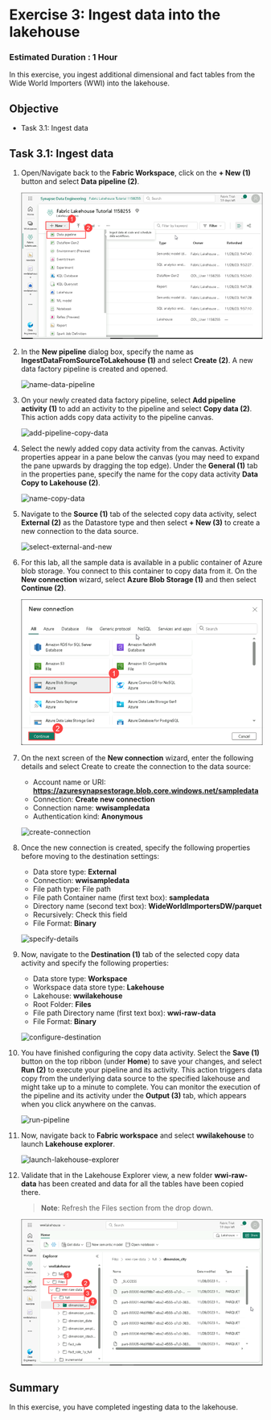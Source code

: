 # Exercise 3: Ingest data into the lakehouse

### Estimated Duration : 1 Hour

In this exercise, you ingest additional dimensional and fact tables from the Wide World Importers (WWI) into the lakehouse.

## Objective

- Task 3.1: Ingest data

## Task 3.1: Ingest data

1. Open/Navigate back to the **Fabric Workspace**, click on the **+ New (1)** button and select **Data pipeline (2)**.

   ![new-data-pipeline](../media/Fabric10.png)

2. In the **New pipeline** dialog box, specify the name as **IngestDataFromSourceToLakehouse (1)** and select **Create (2)**. A new data factory pipeline is created and opened.

   ![name-data-pipeline](https://github.com/CloudLabsAI-Azure/MIDP-Lab-With-Microsoft-Fabric/blob/dev/media/10/02.png?raw=true)

3. On your newly created data factory pipeline, select **Add pipeline activity (1)** to add an activity to the pipeline and select **Copy data (2)**. This action adds copy data activity to the pipeline canvas.

   ![add-pipeline-copy-data](https://github.com/CloudLabsAI-Azure/MIDP-Lab-With-Microsoft-Fabric/blob/dev/media/10/03.png?raw=true)

4. Select the newly added copy data activity from the canvas. Activity properties appear in a pane below the canvas (you may need to expand the pane upwards by dragging the top edge). Under the **General (1)** tab in the properties pane, specify the name for the copy data activity **Data Copy to Lakehouse (2)**.

   ![name-copy-data](https://github.com/CloudLabsAI-Azure/MIDP-Lab-With-Microsoft-Fabric/blob/dev/media/10/04.png?raw=true)

5. Navigate to the **Source (1)** tab of the selected copy data activity, select **External (2)** as the Datastore type and then select **+ New (3)** to create a new connection to the data source.

   ![select-external-and-new](https://github.com/CloudLabsAI-Azure/MIDP-Lab-With-Microsoft-Fabric/blob/dev/media/10/05.png?raw=true)

6. For this lab, all the sample data is available in a public container of Azure blob storage. You connect to this container to copy data from it. On the **New connection** wizard, select **Azure Blob Storage (1)** and then select **Continue (2)**.

   ![new-data-pipeline](../media/Fabric11.png)

7. On the next screen of the **New connection** wizard, enter the following details and select Create to create the connection to the data source:

   - Account name or URI: **https://azuresynapsestorage.blob.core.windows.net/sampledata**
   - Connection: **Create new connection**
   - Connection name: **wwisampledata**
   - Authentication kind: **Anonymous**

   ![create-connection](https://github.com/CloudLabsAI-Azure/MIDP-Lab-With-Microsoft-Fabric/blob/dev/media/10/07.png?raw=true)

8. Once the new connection is created, specify the following properties before moving to the destination settings:

   - Data store type: **External**
   - Connection: **wwisampledata**
   - File path type: File path
   - File path	Container name (first text box): **sampledata**
   - Directory name (second text box): **WideWorldImportersDW/parquet**
   - Recursively: Check this field
   - File Format: **Binary**

   ![specify-details](https://github.com/CloudLabsAI-Azure/MIDP-Lab-With-Microsoft-Fabric/blob/dev/media/10/08.png?raw=true)

9. Now, navigate to the **Destination (1)** tab of the selected copy data activity and specify the following properties:

   - Data store type: **Workspace**
   - Workspace data store type: **Lakehouse**
   - Lakehouse: **wwilakehouse**
   - Root Folder: **Files**
   - File path	Directory name (first text box): **wwi-raw-data**
   - File Format: **Binary**

   ![configure-destination](https://github.com/CloudLabsAI-Azure/MIDP-Lab-With-Microsoft-Fabric/blob/dev/media/10/09.png?raw=true)

10. You have finished configuring the copy data activity. Select the **Save (1)** button on the top ribbon (under **Home**) to save your changes, and select **Run (2)** to execute your pipeline and its activity. This action triggers data copy from the underlying data source to the specified lakehouse and might take up to a minute to complete. You can monitor the execution of the pipeline and its activity under the **Output (3)** tab, which appears when you click anywhere on the canvas.

    ![run-pipeline](https://github.com/CloudLabsAI-Azure/MIDP-Lab-With-Microsoft-Fabric/blob/dev/media/10/10.png?raw=true)

11. Now, navigate back to **Fabric workspace** and select **wwilakehouse** to launch **Lakehouse explorer**.

    ![launch-lakehouse-explorer](https://github.com/CloudLabsAI-Azure/MIDP-Lab-With-Microsoft-Fabric/blob/dev/media/10/11.png?raw=true)

12. Validate that in the Lakehouse Explorer view, a new folder **wwi-raw-data** has been created and data for all the tables have been copied there.

    >**Note**: Refresh the Files section from the drop down. 

    ![new-data-pipeline](../media/Fabric12.png)

## Summary

In this exercise, you have completed ingesting data to the lakehouse.

